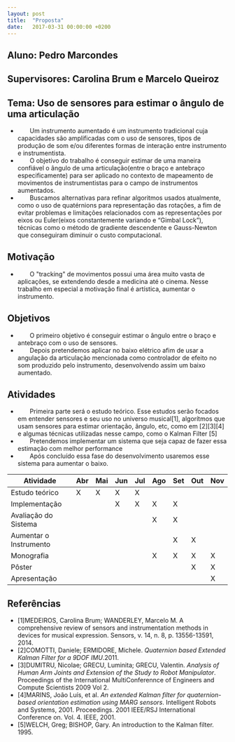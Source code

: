 ```yaml
---
layout: post
title:  "Proposta"
date:   2017-03-31 00:00:00 +0200
---
```


## Aluno: Pedro Marcondes
## Supervisores: Carolina Brum e Marcelo Queiroz
## Tema: Uso de sensores para estimar o ângulo de uma articulação
 * &nbsp;&nbsp;&nbsp;&nbsp;&nbsp;&nbsp; Um instrumento aumentado é um instrumento tradicional cuja capacidades são amplificadas com o uso de sensores, tipos de produção de som e/ou diferentes formas de interação entre instrumento e instrumentista.
 * &nbsp;&nbsp;&nbsp;&nbsp;&nbsp;&nbsp; O objetivo do trabalho é conseguir estimar de uma maneira confiável o ângulo de uma articulação(entre o braço e antebraço especificamente)  para ser aplicado no contexto de mapeamento de movimentos de instrumentistas para o campo de instrumentos aumentados.
 * &nbsp;&nbsp;&nbsp;&nbsp;&nbsp;&nbsp; Buscamos alternativas para refinar algoritmos usados atualmente, como o uso de quatérnions para representação das rotações, a fim de evitar problemas e limitações relacionados com as representações por eixos ou Euler(eixos constantemente variando e “Gimbal Lock”), técnicas como o método de gradiente descendente e Gauss-Newton que conseguiram diminuir o custo computacional.

## Motivação
 * &nbsp;&nbsp;&nbsp;&nbsp;&nbsp;&nbsp; O "tracking" de movimentos possui uma área muito vasta de aplicações, se extendendo desde a medicina até o cinema. Nesse trabalho em especial a motivação final é artística, aumentar o instrumento.

## Objetivos
 * &nbsp;&nbsp;&nbsp;&nbsp;&nbsp;&nbsp; O primeiro objetivo é conseguir estimar o ângulo entre o braço e antebraço com o uso de sensores.
 * &nbsp;&nbsp;&nbsp;&nbsp;&nbsp;&nbsp; Depois pretendemos aplicar no baixo elétrico afim de usar a angulação da articulação mencionada como controlador de efeito no som produzido pelo instrumento, desenvolvendo assim um baixo aumentado.

## Atividades
 * &nbsp;&nbsp;&nbsp;&nbsp;&nbsp;&nbsp; Primeira parte será o estudo teórico. Esse estudos serão focados em entender sensores e seu uso no universo musical[1], algorítmos que usam sensores para estimar orientação, ângulo, etc, como em [2][3][4] e algumas técnicas utilizadas nesse campo, como o Kalman Filter [5]
 * &nbsp;&nbsp;&nbsp;&nbsp;&nbsp;&nbsp; Pretendemos implementar um sistema que seja capaz de fazer essa estimação com melhor performance
 * &nbsp;&nbsp;&nbsp;&nbsp;&nbsp;&nbsp; Após concluído essa fase do desenvolvimento usaremos esse sistema para aumentar o baixo.

| Atividade              	| Abr 	| Mai 	| Jun 	| Jul 	| Ago 	| Set 	| Out 	| Nov 	|
|---------------------------|-------|-------|-------|-------|-------|-------|-------|-------|
| Estudo teórico         	|  X  	|  X  	|  X  	|  X  	|     	|     	|     	|     	|
| Implementação          	|     	|     	|  X  	|  X  	|  X  	|  X  	|     	|     	|
| Avaliação do Sistema   	|     	|     	|     	|     	|  X  	|  X  	|     	|     	|
| Aumentar o Instrumento 	|     	|     	|     	|     	|     	|  X  	|  X  	|     	|
| Monografia             	|     	|     	|     	|     	|  X  	|  X  	|  X  	|  X  	|
| Pôster                 	|     	|     	|     	|     	|     	|     	|  X  	|  X  	|
| Apresentação           	|     	|     	|     	|     	|     	|     	|     	|  X  	|

## Referências
* [1]MEDEIROS, Carolina Brum; WANDERLEY, Marcelo M. A comprehensive review of sensors and instrumentation methods in devices for musical expression. Sensors, v. 14, n. 8, p. 13556-13591, 2014.
* [2]COMOTTI, Daniele; ERMIDORE, Michele. _Quaternion based Extended Kalman Filter for a 9DOF IMU_.2011.
* [3]DUMITRU, Nicolae; GRECU, Luminita; GRECU, Valentin. _Analysis of Human Arm Joints and Extension of the Study to Robot Manipulator_. Proceedings of the International MultiConferennce of Engineers and Compute Scientists 2009 Vol 2.
* [4]MARINS, João Luís, et al. _An extended Kalman filter for quaternion-based orientation estimation using MARG sensors_. Intelligent Robots and Systems, 2001. Proceedings. 2001 IEEE/RSJ International Conference on. Vol. 4. IEEE, 2001.
* [5]WELCH, Greg; BISHOP, Gary. An introduction to the Kalman filter. 1995.

